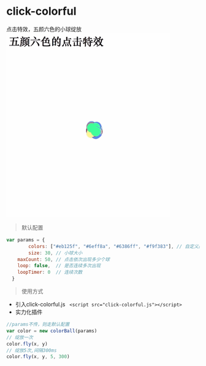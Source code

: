 # click-colorful
点击特效，五颜六色的小球绽放
![click-colorful](./demo.gif 'click-colorful')
> 默认配置
```javascript
var params = {
        colors: ["#eb125f", "#6eff8a", "#6386ff", "#f9f383"], // 自定义颜色
        size: 30, // 小球大小
	maxCount: 50, // 点击依次出现多少个球
	loop: false,  // 是否连续多次出现
	loopTimer: 0  // 连续次数
  }
```
> 使用方式
 - 引入click-colorful.js ``` <script src="click-colorful.js"></script>```
 - 实力化插件
 ```javascript
//params不传，则走默认配置
var color = new colorBall(params)
// 绽放一次
color.fly(x, y)
// 绽放5次,间隔300ms
color.fly(x, y, 5, 300)
```
 
